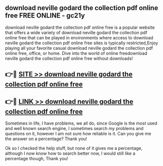 ## download neville godard the collection pdf online free FREE ONLINE - gc21y

download neville godard the collection pdf online free is a popular website that offers a wide variety of download neville godard the collection pdf online free that can be played in environments where access to download neville godard the collection pdf online free sites is typically restricted,Enjoy playing all your favorite casual download neville godard the collection pdf online free, office, or home. Dive into the world of online freedownload neville godard the collection pdf online free without downloads!

## 👉🔴 [SITE >> download neville godard the collection pdf online free](http://news.freeplayer.one?title=download_neville_godard_the_collection_pdf_online_free&ref=FRRE)

## 👉🔴 [LINK >> download neville godard the collection pdf online free](http://news.freeplayer.one?title=download_neville_godard_the_collection_pdf_online_free&ref=FREE)

Sometimes in life, I have problems, we all do, since Google is the most used and well known search engine, I sometimes search my problems and questions on it, however I am not sure how reliable is it. Can you give me the answer on a percentage? Thank you!

Ok so I checked the help stuff, but none of it gives me a percentage, although I now know how to search better now, I would still like a percentage though, Thank you!